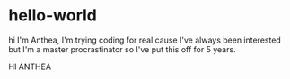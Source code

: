 # hello-world
hi
I'm Anthea, I'm trying coding for real cause I've always been interested but I'm a master procrastinator so I've put this off for 5 years.

HI ANTHEA
